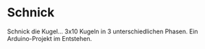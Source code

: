 # Schnick
Schnick die Kugel... 3x10 Kugeln in 3 unterschiedlichen Phasen. 
Ein Arduino-Projekt im Entstehen.
